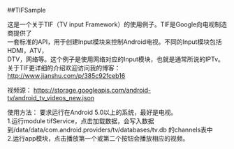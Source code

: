 ##TIFSample

这是一个关于TIF（TV input Framework）的使用例子。TIF是Google向电视制造商提供了  
一套标准的API，用于创建Input模块来控制Android电视。不同的Input模块包括HDMI，ATV，  
DTV，网络等。这个例子是使用网络对应的Input模块，也就是通常所说的IPTv。  
关于TIF更详细的介绍欢迎访问我的博客：http://www.jianshu.com/p/385c92fceb16

视频源：
https://storage.googleapis.com/android-tv/android_tv_videos_new.json

使用方法：
要求运行在Android 5.0以上的系统，最好是电视。  
1.运行module tifService，点击加载数据，会写入数据到/data/data/com.android.providers/tv/databases/tv.db 的channels表中  
2.运行app模块，点击播放第一个或第二个按钮会播放相应的视频。    

